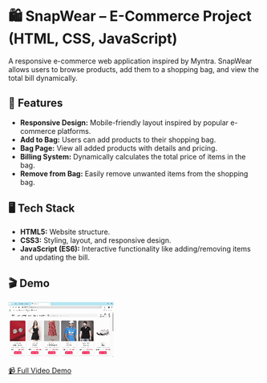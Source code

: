 # 🛍️ SnapWear – E-Commerce Project (HTML, CSS, JavaScript)

A responsive e-commerce web application inspired by Myntra. SnapWear allows users to browse products, add them to a shopping bag, and view the total bill dynamically.

## 🚀 Features

- **Responsive Design:** Mobile-friendly layout inspired by popular e-commerce platforms.  
- **Add to Bag:** Users can add products to their shopping bag.  
- **Bag Page:** View all added products with details and pricing.  
- **Billing System:** Dynamically calculates the total price of items in the bag.  
- **Remove from Bag:** Easily remove unwanted items from the shopping bag.  

## 🖥️ Tech Stack

- **HTML5:** Website structure.  
- **CSS3:** Styling, layout, and responsive design.  
- **JavaScript (ES6):** Interactive functionality like adding/removing items and updating the bill.

## 🎬 Demo

![SnapWear Demo](./demo.gif)

[📹 Full Video Demo](./demo.mp4)
